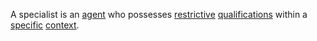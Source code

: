 A specialist is an [agent](https://github.com/gcassel/Modular-Organization-Terminology/blob/master/terms/agent.md) who possesses [restrictive](https://github.com/gcassel/Modular-Organization-Terminology/blob/master/terms/restriction.md) [qualifications](https://github.com/gcassel/Modular-Organization-Terminology/blob/master/terms/qualification.md) within a [specific](https://github.com/gcassel/Modular-Organization-Terminology/blob/master/terms/specific.md) [context](https://github.com/gcassel/Modular-Organization-Terminology/blob/master/terms/context.md).
